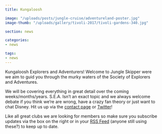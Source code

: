 ```yaml
---
title: Kungaloosh

image: "/uploads/posts/jungle-cruise/adventureland-poster.jpg"
image-thumb: "/uploads/gallery/tivoli-2017/tivoli-gardens-340.jpg"

section: news

categories:
- news

tags:
- news
---
```


Kungaloosh Explorers and Adventurers! Welcome to Jungle Skipper were we aim to guid you through the murky waters of the Society of Explorers and Adventures.

We will be covering everything in great detail over the coming weeks/months/years. S.E.A. Isn’t an exact topic and we always welcome debate if you think we’re are wrong, have a crazy fan theory or just want to chat Disney. Hit us up via the [contact page](/contact) or [Twitter](https://twitter.com/_jungleskipper)!

Like all great clubs we are looking for members so make sure you subscribe updates via the box on the right or in your [RSS Feed](/feed.xml) (anyone still using these?) to keep up to date.